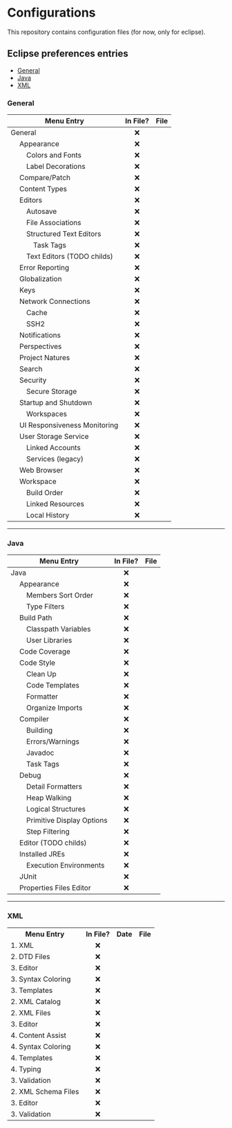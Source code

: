# Configurations

This repository contains configuration files (for now, only for eclipse).

## Eclipse preferences entries

* [General](#general)
* [Java](#java)
* [XML](#xml)

### General

   Menu Entry                                   |   In File?         |   File
------------------------------------------------|:------------------:|----------
   General                                      | :x:                |
&emsp;             Appearance                   | :x:                |
&emsp;&emsp;       Colors and Fonts             | :x:                |
&emsp;&emsp;       Label Decorations            | :x:                |
&emsp;             Compare/Patch                | :x:                |
&emsp;             Content Types                | :x:                |
&emsp;             Editors                      | :x:                |
&emsp;&emsp;       Autosave                     | :x:                |
&emsp;&emsp;       File Associations            | :x:                |
&emsp;&emsp;       Structured Text Editors      | :x:                |
&emsp;&emsp;&emsp; Task Tags                    | :x:                |
&emsp;&emsp;       Text Editors (TODO childs)   | :x:                |
&emsp;             Error Reporting              | :x:                |
&emsp;             Globalization                | :x:                |
&emsp;             Keys                         | :x:                |
&emsp;             Network Connections          | :x:                |
&emsp;&emsp;       Cache                        | :x:                |
&emsp;&emsp;       SSH2                         | :x:                |
&emsp;             Notifications                | :x:                |
&emsp;             Perspectives                 | :x:                |
&emsp;             Project Natures              | :x:                |
&emsp;             Search                       | :x:                |
&emsp;             Security                     | :x:                |
&emsp;&emsp;       Secure Storage               | :x:                |
&emsp;             Startup and Shutdown         | :x:                |
&emsp;&emsp;       Workspaces                   | :x:                |
&emsp;             UI Responsiveness Monitoring | :x:                |
&emsp;             User Storage Service         | :x:                |
&emsp;&emsp;       Linked Accounts              | :x:                |
&emsp;&emsp;       Services (legacy)            | :x:                |
&emsp;             Web Browser                  | :x:                |
&emsp;             Workspace                    | :x:                |
&emsp;&emsp;       Build Order                  | :x:                |
&emsp;&emsp;       Linked Resources             | :x:                |
&emsp;&emsp;       Local History                | :x:                |

* * *

### Java

   Menu Entry                          |   In File?         |   File
---------------------------------------|:------------------:|----------
   Java                                | :x:                |
&emsp;       Appearance                | :x:                |
&emsp;&emsp; Members Sort Order        | :x:                |
&emsp;&emsp; Type Filters              | :x:                |
&emsp;       Build Path                | :x:                |
&emsp;&emsp; Classpath Variables       | :x:                |
&emsp;&emsp; User Libraries            | :x:                |
&emsp;       Code Coverage             | :x:                |
&emsp;       Code Style                | :x:                |
&emsp;&emsp; Clean Up                  | :x:                |
&emsp;&emsp; Code Templates            | :x:                |
&emsp;&emsp; Formatter                 | :x:                |
&emsp;&emsp; Organize Imports          | :x:                |
&emsp;       Compiler                  | :x:                |
&emsp;&emsp; Building                  | :x:                |
&emsp;&emsp; Errors/Warnings           | :x:                |
&emsp;&emsp; Javadoc                   | :x:                |
&emsp;&emsp; Task Tags                 | :x:                |
&emsp;       Debug                     | :x:                |
&emsp;&emsp; Detail Formatters         | :x:                |
&emsp;&emsp; Heap Walking              | :x:                |
&emsp;&emsp; Logical Structures        | :x:                |
&emsp;&emsp; Primitive Display Options | :x:                |
&emsp;&emsp; Step Filtering            | :x:                |
&emsp;       Editor (TODO childs)      | :x:                |
&emsp;       Installed JREs            | :x:                |
&emsp;&emsp; Execution Environments    | :x:                |
&emsp;       JUnit                     | :x:                |
&emsp;       Properties Files Editor   | :x:                |

* * *

<h3 id="xml">XML</h3>

<table>
  <tr>
    <th>Menu Entry</th>
    <th>In File?</th>
    <th>Date</th>
    <th>File</th>
  </tr>
  
  <tr>
    <td>1. XML</td>
    <td align="center">&#10060</td>
    <td></td>
    <td></td>
  </tr>
  
  <tr>
    <td>2. DTD Files</td>
    <td align="center">&#10060</td>
    <td></td>
    <td></td>
  </tr>
  
  <tr>
    <td>3. Editor</td>
    <td align="center">&#10060</td>
    <td></td>
    <td></td>
  </tr>
  
  <tr>
    <td>3. Syntax Coloring</td>
    <td align="center">&#10060</td>
    <td></td>
    <td></td>
  </tr>
  
  <tr>
    <td>3. Templates</td>
    <td align="center">&#10060</td>
    <td></td>
    <td></td>
  </tr>
  
  <tr>
    <td>2. XML Catalog</td>
    <td align="center">&#10060</td>
    <td></td>
    <td></td>
  </tr>
  
  <tr>
    <td>2. XML Files</td>
    <td align="center">&#10060</td>
    <td></td>
    <td></td>
  </tr>
  
  <tr>
    <td>3. Editor</td>
    <td align="center">&#10060</td>
    <td></td>
    <td></td>
  </tr>
  
  <tr>
    <td>4. Content Assist</td>
    <td align="center">&#10060</td>
    <td></td>
    <td></td>
  </tr>
  
  <tr>
    <td>4. Syntax Coloring</td>
    <td align="center">&#10060</td>
    <td></td>
    <td></td>
  </tr>
  
  <tr>
    <td>4. Templates</td>
    <td align="center">&#10060</td>
    <td></td>
    <td></td>
  </tr>
  
  <tr>
    <td>4. Typing</td>
    <td align="center">&#10060</td>
    <td></td>
    <td></td>
  </tr>
  
  <tr>
    <td>3. Validation</td>
    <td align="center">&#10060</td>
    <td></td>
    <td></td>
  </tr>
  
  <tr>
    <td>2. XML Schema Files</td>
    <td align="center">&#10060</td>
    <td></td>
    <td></td>
  </tr>
  
  <tr>
    <td>3. Editor</td>
    <td align="center">&#10060</td>
    <td></td>
    <td></td>
  </tr>
  
  <tr>
    <td>3. Validation</td>
    <td align="center">&#10060</td>
    <td></td>
    <td></td>
  </tr>
</table>

